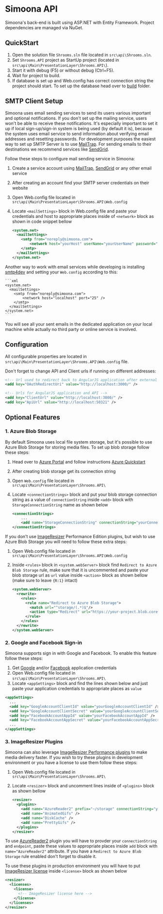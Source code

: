 # Simoona API

Simoona's back-end is built using ASP.NET with Entity Framework. Project dependencies are managed via NuGet.

## QuickStart

1. Open the solution file `Shrooms.sln` file located in `src\api\Shrooms.sln`.
2. Set `Shrooms.API` project as StartUp project (located in `src\api\Main\PresentationLayer\Shrooms.API\`).
3. Start it with debug (F5) or without debug (Ctrl+F5).
4. Wait for project to build.
5. If database is set up and Web.config has correct connection string the project should start. To set up the database head over to [build](../../build) folder.

## SMTP Client Setup

Simoona uses email sending services to send its users various important and optional notifications. If you don't set up the mailing service, users won't be able to receive these notifications. It's especially important to set it up if local sign-up/sign-in system is being used (by default it is), because the system uses email service to send information about verifying email addresses and resetting passwords. For development purposes the easiest way to set up SMTP Server is to use [MailTrap](https://mailtrap.io/). For sending emails to their destinations we recommend services like [SendGrid](https://sendgrid.com/).

Follow these steps to configure mail sending service in Simoona:

1. Create a service account using [MailTrap](https://mailtrap.io/), [SendGrid](https://sendgrid.com/) or any other email service
2. After creating an account find your SMTP server credentials on their website
3. Open Web.config file located in `src\api\Main\PresentationLayer\Shrooms.API\Web.config`
4. Locate `<mailSettings>` block in Web.config file and paste your credentials and host to appropriate places inside of `<network>` block as shown in code snippet bellow

    ```xml
    <system.net>
      <mailSettings>
        <smtp from="noreply@simoona.com">
            <network host="yourHost" userName="yourUserName" password="yourPassword" />
        </smtp>
      </mailSettings>
    </system.net>
    ```

Another way to work with email services while developing is installing [smtp4dev](https://github.com/smorks/smtp4dev/releases/latest) and setting your `Web.config` according to this:

    ```xml
    <system.net>
      <mailSettings>
        <smtp from="noreply@simoona.com">
            <network host="localhost" port="25" />
        </smtp>
      </mailSettings>
    </system.net>
    ```
	
You will see all your sent emails in the dedicated application on your local machine while actually no third party or online service is involved.

## Configuration

All configurable properties are located in `src\api\Main\PresentationLayer\Shrooms.API\Web.config` file.

Don't forget to change API and Client urls if running on different addresses:

```xml
<!-- Url used to redirect back to AngularJS application after external login -->
<add key="OAuthRedirectUri" value="http://localhost:3000/" />

<!-- Urls for AngularJS application and API -->
<add key="ClientUrl" value="http://localhost:3000/" />
<add key="ApiUrl" value="http://localhost:50321" />
```

## Optional Features

### 1. Azure Blob Storage

By default Simoona uses local file system storage, but it's possible to use Azure Blob Storage for storing media files. To set up blob storage follow these steps:

 1. Head over to [Azure Portal](https://portal.azure.com/) and follow instructions [Azure Quickstart](https://docs.microsoft.com/en-us/azure/storage/blobs/storage-quickstart-blobs-portal)
 2. After creating blob storage get its connection string
 3. Open `Web.config` file located in `src\api\Main\PresentationLayer\Shrooms.API\`
 4. Locate `<connectionStrings>` block and put your blob storage connection string as a value of `connectionString` inside `<add>` block with `StorageConnectionString` name as shown below

    ```xml
    <connectionStrings>
        ...
        <add name="StorageConnectionString" connectionString="yourConnectionString" />
    </connectionStrings>
    ```

If you don't use [ImageResizer](http://imageresizing.net/) Performance Edition plugins, but wish to use Azure Blob Storage you will need to follow these extra steps:

1. Open Web.config file located in `src\api\Main\PresentationLayer\Shrooms.API\Web.config`
2. Inside `<rules>` block in `<system.webServer>` block find `Redirect to Azure Blob Storage` rule, make sure that it is uncommented and paste your blob storage url as `url` value inside `<action>` block as shown bellow (make sure to leave `{R:1}` intact)

    ```xml
    <system.webServer>
      <rewrite>
        <rules>
          <rule name="Redirect to Azure Blob Storage">
            <match url="^storage/(.*)$"/>
            <action type="Redirect" url="https://your-project.blob.core.windows.net/{R:1}" redirectType="Permanent" />
          </rule>
        </rules>
      </rewrite>
    </system.webServer>
    ```

### 2. Google and Facebook Sign-in

Simoona supports sign in with Google and Facebook. To enable this feature follow these steps:

1. Get [Google](https://console.developers.google.com/projectselector/apis/credentials) and/or [Facebook](https://developers.facebook.com/docs/apps/register/#app-settings) application credentials
2. Open Web.config file located in `src\api\Main\PresentationLayer\Shrooms.API\`
3. Locate `<appSettings>` block and find the lines shown below and just paste your application credentials to appropriate places as `value`

  ```xml
  <appSettings>
    ...
    <add key="GoogleAccountClientId" value="yourGoogleAccountClientId" />
    <add key="GoogleAccountClientSecret" value="yourGoogleAccountClientSecret" />
    <add key="FacebookAccountAppId" value="yourFacebookAccountAppId" />
    <add key="FacebookAccountAppSecret" value="yourFacebookAccountAppSecret" />
    ...
  </appSettings>
  ```

### 3. ImageResizer Plugins

Simoona can also leverage [ImageResizer Performance plugins](http://imageresizing.net/plugins/editions/performance) to make media delivery faster. If you wish to try these plugins in development environment or you have a license to use them follow these steps:

1. Open Web.config file located in `src\api\Main\PresentationLayer\Shrooms.API\`
2. Locate `<resizer>` block and uncomment lines inside of `<plugins>` block as shown bellow

    ```xml
    <resizer>
      <plugins>
        <add name="AzureReader2" prefix="~/storage" connectionString="yourBlobStorageConnectionString" endpoint="https://your-project.blob.core.windows.net/" />
        <add name="AnimatedGifs" />
        <add name="DiskCache" />
        <add name="PrettyGifs" />
      </plugins>
    </resizer>
    ```

To use [AzureReader2](http://imageresizing.net/docs/v4/plugins/azurereader2) plugin you will have to provder your `connectionString` and `endpoint`, paste these values to appropriate places inside `add` block with `name="AzureReader2"` attribute. If you have a `Redirect to Azure Blob Storage` rule enabled don't forget to disable it.

To use these plugins in production environment you will have to put [ImageResizer license](https://imageresizing.net/pricing) inside `<license>` block as shown below

```xml
<resizer>
  <licenses>
    <license>
      <!-- ImageResizer license here -->
    </license>
  </licenses>
</resizer>
```
